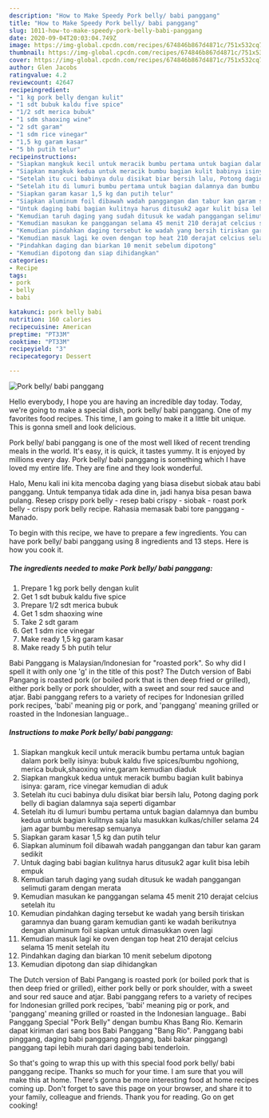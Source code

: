 ```yaml
---
description: "How to Make Speedy Pork belly/ babi panggang"
title: "How to Make Speedy Pork belly/ babi panggang"
slug: 1011-how-to-make-speedy-pork-belly-babi-panggang
date: 2020-09-04T20:03:04.749Z
image: https://img-global.cpcdn.com/recipes/674846b867d4871c/751x532cq70/pork-belly-babi-panggang-foto-resep-utama.jpg
thumbnail: https://img-global.cpcdn.com/recipes/674846b867d4871c/751x532cq70/pork-belly-babi-panggang-foto-resep-utama.jpg
cover: https://img-global.cpcdn.com/recipes/674846b867d4871c/751x532cq70/pork-belly-babi-panggang-foto-resep-utama.jpg
author: Glen Jacobs
ratingvalue: 4.2
reviewcount: 42647
recipeingredient:
- "1 kg pork belly dengan kulit"
- "1 sdt bubuk kaldu five spice"
- "1/2 sdt merica bubuk"
- "1 sdm shaoxing wine"
- "2 sdt garam"
- "1 sdm rice vinegar"
- "1,5 kg garam kasar"
- "5 bh putih telur"
recipeinstructions:
- "Siapkan mangkuk kecil untuk meracik bumbu pertama untuk bagian dalam pork belly isinya: bubuk kaldu five spices/bumbu ngohiong, merica bubuk,shaoxing wine,garam kemudian diaduk"
- "Siapkan mangkuk kedua untuk meracik bumbu bagian kulit babinya isinya: garam, rice vinegar kemudian di aduk"
- "Setelah itu cuci babinya dulu disikat biar bersih lalu, Potong daging pork belly di bagian dalamnya saja seperti digambar"
- "Setelah itu di lumuri bumbu pertama untuk bagian dalamnya dan bumbu kedua untuk bagian kulitnya saja lalu masukkan kulkas/chiller selama 24 jam agar bumbu meresap semuanya"
- "Siapkan garam kasar 1,5 kg dan putih telur"
- "Siapkan aluminum foil dibawah wadah panggangan dan tabur kan garam sedikit"
- "Untuk daging babi bagian kulitnya harus ditusuk2 agar kulit bisa lebih empuk"
- "Kemudian taruh daging yang sudah ditusuk ke wadah panggangan selimuti garam dengan merata"
- "Kemudian masukan ke panggangan selama 45 menit 210 derajat celcius setelah itu"
- "Kemudian pindahkan daging tersebut ke wadah yang bersih tiriskan garamnya dan buang garam kemudian ganti ke wadah berikutnya dengan aluminum foil siapkan untuk dimasukkan oven lagi"
- "Kemudian masuk lagi ke oven dengan top heat 210 derajat celcius selama 15 menit setelah itu"
- "Pindahkan daging dan biarkan 10 menit sebelum dipotong"
- "Kemudian dipotong dan siap dihidangkan"
categories:
- Recipe
tags:
- pork
- belly
- babi

katakunci: pork belly babi 
nutrition: 160 calories
recipecuisine: American
preptime: "PT33M"
cooktime: "PT33M"
recipeyield: "3"
recipecategory: Dessert

---
```



![Pork belly/ babi panggang](https://img-global.cpcdn.com/recipes/674846b867d4871c/751x532cq70/pork-belly-babi-panggang-foto-resep-utama.jpg)

Hello everybody, I hope you are having an incredible day today. Today, we're going to make a special dish, pork belly/ babi panggang. One of my favorites food recipes. This time, I am going to make it a little bit unique. This is gonna smell and look delicious.

Pork belly/ babi panggang is one of the most well liked of recent trending meals in the world. It's easy, it is quick, it tastes yummy. It is enjoyed by millions every day. Pork belly/ babi panggang is something which I have loved my entire life. They are fine and they look wonderful.

Halo, Menu kali ini kita mencoba daging yang biasa disebut siobak atau babi panggang. Untuk tempanya tidak ada dine in, jadi hanya bisa pesan bawa pulang. Resep crispy pork belly - resep babi crispy - siobak - roast pork belly - crispy pork belly recipe. Rahasia memasak babi tore panggang - Manado.


To begin with this recipe, we have to prepare a few ingredients. You can have pork belly/ babi panggang using 8 ingredients and 13 steps. Here is how you cook it.

<!--inarticleads1-->

##### The ingredients needed to make Pork belly/ babi panggang:

1. Prepare 1 kg pork belly dengan kulit
1. Get 1 sdt bubuk kaldu five spice
1. Prepare 1/2 sdt merica bubuk
1. Get 1 sdm shaoxing wine
1. Take 2 sdt garam
1. Get 1 sdm rice vinegar
1. Make ready 1,5 kg garam kasar
1. Make ready 5 bh putih telur


Babi Panggang is Malaysian/Indonesian for &#34;roasted pork&#34;. So why did I spell it with only one &#39;g&#39; in the title of this post? The Dutch version of Babi Pangang is roasted pork (or boiled pork that is then deep fried or grilled), either pork belly or pork shoulder, with a sweet and sour red sauce and atjar. Babi panggang refers to a variety of recipes for Indonesian grilled pork recipes, &#39;babi&#39; meaning pig or pork, and &#39;panggang&#39; meaning grilled or roasted in the Indonesian language.. 

<!--inarticleads2-->

##### Instructions to make Pork belly/ babi panggang:

1. Siapkan mangkuk kecil untuk meracik bumbu pertama untuk bagian dalam pork belly isinya: bubuk kaldu five spices/bumbu ngohiong, merica bubuk,shaoxing wine,garam kemudian diaduk
1. Siapkan mangkuk kedua untuk meracik bumbu bagian kulit babinya isinya: garam, rice vinegar kemudian di aduk
1. Setelah itu cuci babinya dulu disikat biar bersih lalu, Potong daging pork belly di bagian dalamnya saja seperti digambar
1. Setelah itu di lumuri bumbu pertama untuk bagian dalamnya dan bumbu kedua untuk bagian kulitnya saja lalu masukkan kulkas/chiller selama 24 jam agar bumbu meresap semuanya
1. Siapkan garam kasar 1,5 kg dan putih telur
1. Siapkan aluminum foil dibawah wadah panggangan dan tabur kan garam sedikit
1. Untuk daging babi bagian kulitnya harus ditusuk2 agar kulit bisa lebih empuk
1. Kemudian taruh daging yang sudah ditusuk ke wadah panggangan selimuti garam dengan merata
1. Kemudian masukan ke panggangan selama 45 menit 210 derajat celcius setelah itu
1. Kemudian pindahkan daging tersebut ke wadah yang bersih tiriskan garamnya dan buang garam kemudian ganti ke wadah berikutnya dengan aluminum foil siapkan untuk dimasukkan oven lagi
1. Kemudian masuk lagi ke oven dengan top heat 210 derajat celcius selama 15 menit setelah itu
1. Pindahkan daging dan biarkan 10 menit sebelum dipotong
1. Kemudian dipotong dan siap dihidangkan


The Dutch version of Babi Pangang is roasted pork (or boiled pork that is then deep fried or grilled), either pork belly or pork shoulder, with a sweet and sour red sauce and atjar. Babi panggang refers to a variety of recipes for Indonesian grilled pork recipes, &#39;babi&#39; meaning pig or pork, and &#39;panggang&#39; meaning grilled or roasted in the Indonesian language.. Babi Panggang Special &#34;Pork Belly&#34; dengan bumbu Khas Bang Rio. Kemarin dapat kiriman dari sang bos Babi Panggang &#34;Bang Rio&#34;. Panggang babi pinggang, daging babi panggang panggang, babi bakar pinggang) panggang tapi lebih murah dari daging babi tenderloin. 

So that's going to wrap this up with this special food pork belly/ babi panggang recipe. Thanks so much for your time. I am sure that you will make this at home. There's gonna be more interesting food at home recipes coming up. Don't forget to save this page on your browser, and share it to your family, colleague and friends. Thank you for reading. Go on get cooking!
